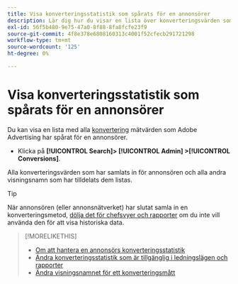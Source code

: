 ```yaml
---
title: Visa konverteringsstatistik som spårats för en annonsörer
description: Lär dig hur du visar en lista över konverteringsvärden som spårats för en annonsörer.
exl-id: 56f5b480-9e75-47a0-8f88-8fa8fcfe23f9
source-git-commit: 4f8e378e6808160313c4001f52cfecb291721298
workflow-type: tm+mt
source-wordcount: '125'
ht-degree: 0%

---
```


# Visa konverteringsstatistik som spårats för en annonsörer

Du kan visa en lista med alla [konvertering](/help/search-social-commerce/glossary.md#c-d) mätvärden som Adobe Advertising har spårat för en annonsörer.

* Klicka på **[!UICONTROL Search]> [!UICONTROL Admin] >[!UICONTROL Conversions]**.

Alla konverteringsvärden som har samlats in för annonsören och alla andra visningsnamn som har tilldelats dem listas.

>[!TIP]
>
>När annonsören (eller annonsnätverket) har slutat samla in en konverteringsmetod, [dölja det för chefsvyer och rapporter](conversion-metric-edit-available.md) om du inte vill använda den för att visa historiska data.

>[!MORELIKETHIS]
>
>* [Om att hantera en annonsörs konverteringsstatistik](conversion-metric-about.md)
>* [Ändra konverteringsstatistik som är tillgänglig i ledningslägen och rapporter](conversion-metric-edit-available.md)
>* [Ändra visningsnamnet för ett konverteringsmått](conversion-metric-edit-display-name.md)
